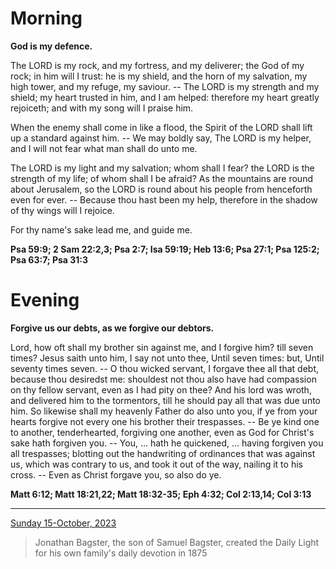 # Morning

**God is my defence.**
 
The LORD is my rock, and my fortress, and my deliverer; the God of my rock; in him will I trust: he is my shield, and the horn of my salvation, my high tower, and my refuge, my saviour. -- The LORD is my strength and my shield; my heart trusted in him, and I am helped: therefore my heart greatly rejoiceth; and with my song will I praise him.
 
When the enemy shall come in like a flood, the Spirit of the LORD shall lift up a standard against him. -- We may boldly say, The LORD is my helper, and I will not fear what man shall do unto me.
 
The LORD is my light and my salvation; whom shall I fear? the LORD is the strength of my life; of whom shall I be afraid? As the mountains are round about Jerusalem, so the LORD is round about his people from henceforth even for ever. -- Because thou hast been my help, therefore in the shadow of thy wings will I rejoice.
 
For thy name's sake lead me, and guide me.  

**Psa 59:9; 2 Sam 22:2,3; Psa 2:7; Isa 59:19; Heb 13:6; Psa 27:1; Psa 125:2; Psa 63:7; Psa 31:3**

# Evening

**Forgive us our debts, as we forgive our debtors.**
 
Lord, how oft shall my brother sin against me, and I forgive him? till seven times? Jesus saith unto him, I say not unto thee, Until seven times: but, Until seventy times seven. -- O thou wicked servant, I forgave thee all that debt, because thou desiredst me: shouldest not thou also have had compassion on thy fellow servant, even as I had pity on thee? And his lord was wroth, and delivered him to the tormentors, till he should pay all that was due unto him. So likewise shall my heavenly Father do also unto you, if ye from your hearts forgive not every one his brother their trespasses. -- Be ye kind one to another, tenderhearted, forgiving one another, even as God for Christ's sake hath forgiven you. -- You, ... hath he quickened, ... having forgiven you all trespasses; blotting out the handwriting of ordinances that was against us, which was contrary to us, and took it out of the way, nailing it to his cross. -- Even as Christ forgave you, so also do ye.  

**Matt 6:12; Matt 18:21,22; Matt 18:32-35; Eph 4:32; Col 2:13,14; Col 3:13**

---

[Sunday 15-October, 2023](https://t.me/s/daily_light)

> Jonathan Bagster, the son of Samuel Bagster, created the Daily Light for his own family's daily devotion in 1875

